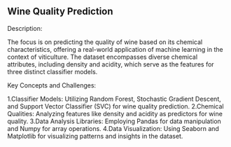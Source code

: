 ## Wine Quality Prediction
Description:

The focus is on predicting the quality of wine based on its chemical characteristics, offering a
real-world application of machine learning in the context of viticulture. The dataset
encompasses diverse chemical attributes, including density and acidity, which serve as the
features for three distinct classifier models.

Key Concepts and Challenges:

1.Classifier Models: Utilizing Random Forest, Stochastic Gradient Descent, and Support
Vector Classifier (SVC) for wine quality prediction.
2.Chemical Qualities: Analyzing features like density and acidity as predictors for wine quality.
3.Data Analysis Libraries: Employing Pandas for data manipulation and Numpy for array
operations.
4.Data Visualization: Using Seaborn and Matplotlib for visualizing patterns and insights in the
dataset.
